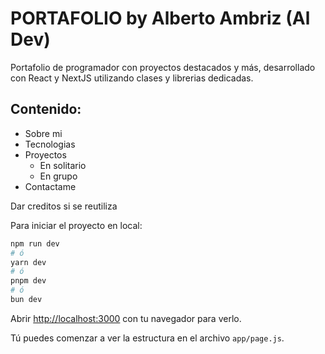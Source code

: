# PORTAFOLIO by Alberto Ambriz (Al Dev)
Portafolio de programador con proyectos destacados y más, desarrollado con React y NextJS utilizando clases y librerias dedicadas.
##

## Contenido:
 
- Sobre mi
- Tecnologias
- Proyectos
    - En solitario
    - En grupo 
- Contactame

Dar creditos si se reutiliza

Para iniciar el proyecto en local:
```bash
npm run dev
# ó
yarn dev
# ó
pnpm dev
# ó
bun dev
```

Abrir [http://localhost:3000](http://localhost:3000) con tu navegador para verlo.

Tú puedes comenzar a ver la estructura en el archivo `app/page.js`.

